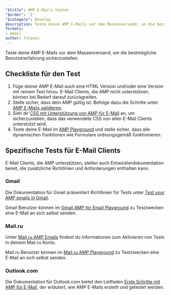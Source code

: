```yaml
---
"$title": AMP E-Mails testen
"$order": '2'
"$category": Develop
description: Teste deine AMP E-Mails vor dem Massenversand, um die bestmögliche Benutzererfahrung sicherzustellen.
formats:
- email
author: fstanis
---
```


Teste deine AMP E-Mails vor dem Massenversand, um die bestmögliche Benutzererfahrung sicherzustellen.

## Checkliste für den Test

1. Füge deiner AMP E-Mail auch eine HTML Version und/oder eine Version mit reinem Text hinzu. E-Mail Clients, die AMP nicht unterstützen, können bei Bedarf darauf zurückgreifen.
2. Stelle sicher, dass dein AMP gültig ist. Befolge dazu die Schritte unter [AMP E-Mails validieren](/content/amp-dev/documentation/guides-and-tutorials/learn/validation-workflow/validate_emails.md).
3. Sieh dir [CSS mit Unterstützung von AMP für E-Mail](/content/amp-dev/documentation/guides-and-tutorials/learn/email-spec/amp-email-css.md) an, um sicherzustellen, dass das verwendete CSS von allen E-Mail Clients unterstützt wird.
4. Teste deine E-Mail im [AMP Playground](https://playground.amp.dev/?runtime=amp4email) und stelle sicher, dass alle dynamischen Funktionen wie Formulare ordnungsgemäß funktionieren.

## Spezifische Tests für E-Mail Clients

E-Mail Clients, die AMP unterstützen, stellen auch Entwicklerdokumentation bereit, die zusätzliche Richtlinien und Anforderungen enthalten kann.

### Gmail

Die Dokumentation für Gmail präsentiert Richtlinien für Tests unter [Test your AMP emails in Gmail](https://developers.google.com/gmail/ampemail/testing-dynamic-email).

Gmail Benutzer können im [Gmail AMP for Email Playground](https://amp.gmail.dev/playground/) zu Testzwecken eine E-Mail an sich selbst senden.

### Mail.ru

Unter [Mail.ru AMP Emails](https://postmaster.mail.ru/amp) findest du Informationen zum Aktivieren von Tests in deinem Mail.ru Konto.

Mail.ru Benutzer können im [Mail.ru AMP Playground](https://postmaster.mail.ru/amp/playground.html) zu Testzwecken eine E-Mail an sich selbst senden.

### Outlook.com

Die Dokumentation für Outlook.com bietet den Leitfaden [Erste Schritte mit AMP für E-Mail](https://docs.microsoft.com/en-us/outlook/amphtml/get-started), der erläutert, wie AMP E-Mails erstellt und getestet werden.
